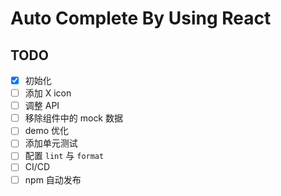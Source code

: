 # Auto Complete By Using React

## TODO

- [x] 初始化
- [ ] 添加 X icon
- [ ] 调整 API
- [ ] 移除组件中的 mock 数据
- [ ] demo 优化
- [ ] 添加单元测试
- [ ] 配置 `lint` 与 `format`
- [ ] CI/CD
- [ ] npm 自动发布
